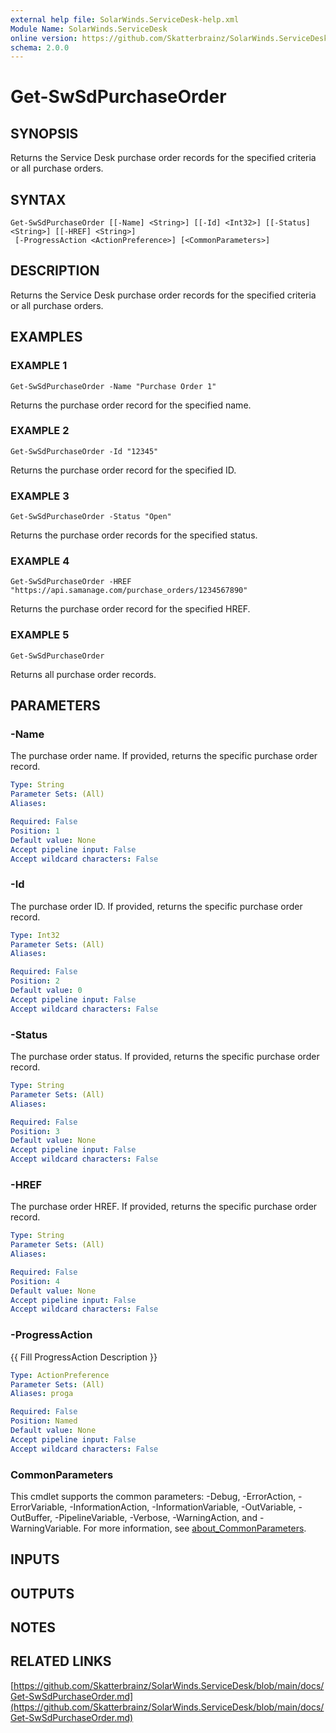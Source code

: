 ```yaml
---
external help file: SolarWinds.ServiceDesk-help.xml
Module Name: SolarWinds.ServiceDesk
online version: https://github.com/Skatterbrainz/SolarWinds.ServiceDesk/blob/main/docs/Get-SwSdPurchaseOrder.md
schema: 2.0.0
---
```


# Get-SwSdPurchaseOrder

## SYNOPSIS
Returns the Service Desk purchase order records for the specified criteria or all purchase orders.

## SYNTAX

```
Get-SwSdPurchaseOrder [[-Name] <String>] [[-Id] <Int32>] [[-Status] <String>] [[-HREF] <String>]
 [-ProgressAction <ActionPreference>] [<CommonParameters>]
```

## DESCRIPTION
Returns the Service Desk purchase order records for the specified criteria or all purchase orders.

## EXAMPLES

### EXAMPLE 1
```
Get-SwSdPurchaseOrder -Name "Purchase Order 1"
```

Returns the purchase order record for the specified name.

### EXAMPLE 2
```
Get-SwSdPurchaseOrder -Id "12345"
```

Returns the purchase order record for the specified ID.

### EXAMPLE 3
```
Get-SwSdPurchaseOrder -Status "Open"
```

Returns the purchase order records for the specified status.

### EXAMPLE 4
```
Get-SwSdPurchaseOrder -HREF "https://api.samanage.com/purchase_orders/1234567890"
```

Returns the purchase order record for the specified HREF.

### EXAMPLE 5
```
Get-SwSdPurchaseOrder
```

Returns all purchase order records.

## PARAMETERS

### -Name
The purchase order name.
If provided, returns the specific purchase order record.

```yaml
Type: String
Parameter Sets: (All)
Aliases:

Required: False
Position: 1
Default value: None
Accept pipeline input: False
Accept wildcard characters: False
```

### -Id
The purchase order ID.
If provided, returns the specific purchase order record.

```yaml
Type: Int32
Parameter Sets: (All)
Aliases:

Required: False
Position: 2
Default value: 0
Accept pipeline input: False
Accept wildcard characters: False
```

### -Status
The purchase order status.
If provided, returns the specific purchase order record.

```yaml
Type: String
Parameter Sets: (All)
Aliases:

Required: False
Position: 3
Default value: None
Accept pipeline input: False
Accept wildcard characters: False
```

### -HREF
The purchase order HREF.
If provided, returns the specific purchase order record.

```yaml
Type: String
Parameter Sets: (All)
Aliases:

Required: False
Position: 4
Default value: None
Accept pipeline input: False
Accept wildcard characters: False
```

### -ProgressAction
{{ Fill ProgressAction Description }}

```yaml
Type: ActionPreference
Parameter Sets: (All)
Aliases: proga

Required: False
Position: Named
Default value: None
Accept pipeline input: False
Accept wildcard characters: False
```

### CommonParameters
This cmdlet supports the common parameters: -Debug, -ErrorAction, -ErrorVariable, -InformationAction, -InformationVariable, -OutVariable, -OutBuffer, -PipelineVariable, -Verbose, -WarningAction, and -WarningVariable. For more information, see [about_CommonParameters](http://go.microsoft.com/fwlink/?LinkID=113216).

## INPUTS

## OUTPUTS

## NOTES

## RELATED LINKS

[https://github.com/Skatterbrainz/SolarWinds.ServiceDesk/blob/main/docs/Get-SwSdPurchaseOrder.md](https://github.com/Skatterbrainz/SolarWinds.ServiceDesk/blob/main/docs/Get-SwSdPurchaseOrder.md)

